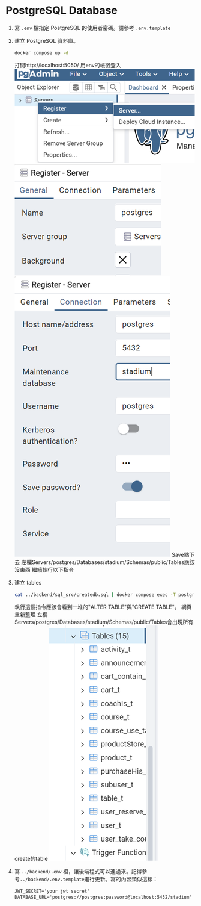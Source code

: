 # PostgreSQL Database

1. 寫 `.env` 檔指定 PostgreSQL 的使用者密碼。請參考 `.env.template`

2. 建立 PostgreSQL 資料庫。
   ```sh
   docker compose up -d
   ```
   打開http://localhost:5050/ 用env的帳密登入
   ![alt text](READMEimage/image.png)
   ![alt text](READMEimage/image-1.png)
   ![alt text](READMEimage/image-2.png)
   Save點下去
   左欄Servers/postgres/Databases/stadium/Schemas/public/Tables應該沒東西
   繼續執行以下指令


3. 建立 tables
   ```sh
   cat ../backend/sql_src/createdb.sql | docker compose exec -T postgres psql --username postgres --dbname stadium
   ```
   執行這個指令應該會看到一堆的"ALTER TABLE"與"CREATE TABLE"。
   網頁重新整理
   左欄Servers/postgres/Databases/stadium/Schemas/public/Tables會出現所有create的table
   ![alt text](READMEimage/image-3.png)

4. 寫 `../backend/.env` 檔，讓後端程式可以連過來。記得參考`../backend/.env.template`進行更新。寫的內容類似這樣：
   ```.env
   JWT_SECRET='your jwt secret'
   DATABASE_URL='postgres://postgres:password@localhost:5432/stadium'
   ```